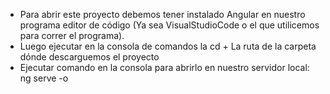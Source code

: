 - Para abrir este proyecto debemos tener instalado Angular en nuestro programa editor de código (Ya sea VisualStudioCode o el que utilicemos para correr el programa).
- Luego ejecutar en la consola de comandos la cd + La ruta de la carpeta dónde descarguemos el proyecto
- Ejecutar comando en la consola para abrirlo en nuestro servidor local: ng serve -o
